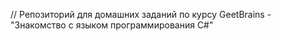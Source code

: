
// Репозиторий для домашних заданий по курсу GeetBrains - "Знакомство с языком программирования С#"

